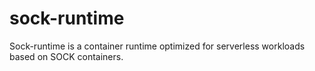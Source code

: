 # sock-runtime
Sock-runtime is a container runtime optimized for serverless workloads based on SOCK containers.
